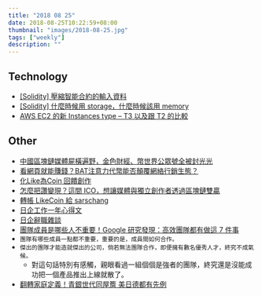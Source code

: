 ```yaml
---
title: "2018 08 25"
date: 2018-08-25T10:22:59+08:00
thumbnail: "images/2018-08-25.jpg"
tags: ["weekly"]
description: ""
---
```


## Technology

* [[Solidity] 壓縮智能合約的輸入資料](https://medium.com/joyso/65a870d1f04e)
* [[Solidity] 什麼時候用 storage，什麼時候該用 memory](https://medium.com/taipei-ethereum-meetup/solidity-weekly-9-beae006cee2)
* [AWS EC2 的新 Instances type – T3 以及跟 T2 的比較](https://www.peterdavehello.org/2018/08/new-aws-ec2-instances-type-t3-and-compare-to-t2/)

## Other

* [中國區塊鏈媒體屍橫遍野，金色財經、幣世界公眾號全被封光光](https://www.inside.com.tw/2018/08/21/china-massively-blocked-blockchain-medias)
* [看網頁就能賺錢？BAT注意力代幣能否顛覆網絡行銷生態？](https://hkxforce.net/wordpress/5056)
* [化Like為Coin 回饋創作](https://like.co/)
 * [怎麼把讚變現？這間 ICO，想讓媒體與獨立創作者透過區塊鏈雙贏](https://www.inside.com.tw/2018/03/18/like-to-coin)
 * [轉帳 LikeCoin 給 sarschang](https://like.co/sarschang)
* [日企工作一年心得文](https://www.ptt.cc/bbs/Tech_Job/M.1527646398.A.F0D.html)
* [日企辭職雜談](https://www.ptt.cc/bbs/Tech_Job/M.1535001997.A.5A2.html)
* [團隊成員是哪些人不重要！Google 研究發現：高效團隊都有做這 7 件事](https://www.managertoday.com.tw/articles/view/56147)
 * ```團隊有哪些成員一點都不重要，重要的是，成員間如何合作。```
 * ```傑出的團隊才能造就傑出的公司，倘若無法團隊合作，即便擁有數名優秀人才，終究不成氣候。```
     * 對這句話特別有感觸，親眼看過一組個個是強者的團隊，終究還是沒能成功把一個產品推出上線就散了。
* [翻轉家庭定義！青銀世代同屋簷 美日德都有先例](https://vision.udn.com/vision/story/12442/3331879)
